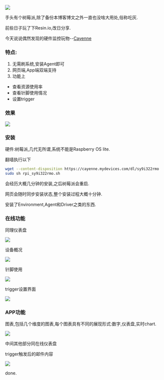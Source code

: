 ![](https://o4dyfn0ef.qnssl.com/image/Screen%20Shot%202016-03-03%20at%2002.21.04.png?imageView2/2/h/400) 

手头有个树莓派,除了备份本博客博文之外一直也没啥大用处,俗称吃灰. 

前些日子玩了下Resin.io,改日分享. 

今天说说偶然发现的硬件监控玩物--[Cayenne](https://www.cayenne-mydevices.com) 

### 特点:  

1. 无需刷系统,安装Agent即可
2. 网页端,App端双端支持
3. 功能上 
  * 查看资源使用率 
  * 查看针脚使用情况 
  * 设置trigger  

### 效果 

![](https://o4dyfn0ef.qnssl.com/image/Screen%20Shot%202016-03-03%20at%2002.05.13.png?imageView2/2/h/400) 

### 安装 

硬件:树莓派,几代无所谓,系统不能是Raspberry OS lite. 

翻墙执行以下 

```sh
wget --content-disposition https://cayenne.mydevices.com/dl/sy9i322rmo
sudo sh rpi_sy9i322rmo.sh
``` 

会经历大概几分钟的安装,之后树莓派会重启. 

网页会随时同步安装状态,整个安装过程大概十分钟. 

安装了Environment,Agent和Driver之类的东西. 

### 在线功能 

同理仪表盘 

![](https://o4dyfn0ef.qnssl.com/image/Screen%20Shot%202016-03-03%20at%2002.05.13.png?imageView2/2/h/400) 

设备概况 

![](https://o4dyfn0ef.qnssl.com/image/Screen%20Shot%202016-03-03%20at%2002.05.24.png?imageView2/2/h/400) 

针脚使用 

![](https://o4dyfn0ef.qnssl.com/image/Screen%20Shot%202016-03-03%20at%2002.05.28.png?imageView2/2/h/400) 

trigger设置界面 

![](https://o4dyfn0ef.qnssl.com/image/Screen%20Shot%202016-03-03%20at%2002.05.36.png?imageView2/2/h/400) 

### APP功能 

图表,包括几个维度的图表,每个图表具有不同的展现形式:数字,仪表盘,实时chart. 

![](https://o4dyfn0ef.qnssl.com/image/IMG_3535.PNG?imageView2/2/h/300) 

中间其他部分同在线仪表盘 

trigger触发后的邮件内容 

![](https://o4dyfn0ef.qnssl.com/image/IMG_3543.PNG?imageView2/2/h/300) 

done. 




